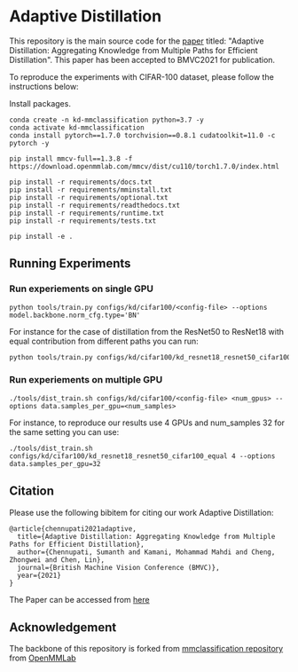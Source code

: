 
# Adaptive Distillation
This repository is the main source code for the [paper](https://arxiv.org/abs/2110.09674) titled: "Adaptive Distillation: Aggregating Knowledge from Multiple Paths for Efficient Distillation". This paper has been accepted to BMVC2021 for publication.

To reproduce the experiments with CIFAR-100 dataset, please follow the instructions below:

Install packages.
```
conda create -n kd-mmclassification python=3.7 -y
conda activate kd-mmclassification
conda install pytorch==1.7.0 torchvision==0.8.1 cudatoolkit=11.0 -c pytorch -y

pip install mmcv-full==1.3.8 -f https://download.openmmlab.com/mmcv/dist/cu110/torch1.7.0/index.html

pip install -r requirements/docs.txt
pip install -r requirements/mminstall.txt
pip install -r requirements/optional.txt
pip install -r requirements/readthedocs.txt
pip install -r requirements/runtime.txt
pip install -r requirements/tests.txt

pip install -e .
```

## Running Experiments

### Run experiements on single GPU
```
python tools/train.py configs/kd/cifar100/<config-file> --options model.backbone.norm_cfg.type='BN'
```
For instance for the case of distillation from the ResNet50 to ResNet18 with equal contribution from different paths you can run:
```bash
python tools/train.py configs/kd/cifar100/kd_resnet18_resnet50_cifar100_equal --options model.backbone.norm_cfg.type='BN'
```

### Run experiements on multiple GPU
```
./tools/dist_train.sh configs/kd/cifar100/<config-file> <num_gpus> --options data.samples_per_gpu=<num_samples>
```
For instance, to reproduce our results use 4 GPUs and num_samples 32 for the same setting you can use:
```
./tools/dist_train.sh configs/kd/cifar100/kd_resnet18_resnet50_cifar100_equal 4 --options data.samples_per_gpu=32
```

## Citation
Please use the following bibitem for citing our work Adaptive Distillation:
```
@article{chennupati2021adaptive,
  title={Adaptive Distillation: Aggregating Knowledge from Multiple Paths for Efficient Distillation},
  author={Chennupati, Sumanth and Kamani, Mohammad Mahdi and Cheng, Zhongwei and Chen, Lin},
  journal={British Machine Vision Conference (BMVC)},
  year={2021}
}
```
The Paper can be accessed from [here](https://arxiv.org/abs/2110.09674)

## Acknowledgement
The backbone of this repository is forked from [mmclassification repository](https://github.com/open-mmlab/mmclassification) from [OpenMMLab](https://github.com/open-mmlab)
